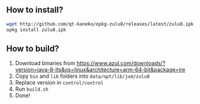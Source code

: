 ## How to install?
```sh
wget http://github.com/qt-kaneko/opkg-zulu8/releases/latest/zulu8.ipk
opkg install zulu8.ipk
```

## How to build?
1. Download binaries from https://www.azul.com/downloads/?version=java-8-lts&os=linux&architecture=arm-64-bit&package=jre
2. Copy `bin` and `lib` folders into `data/opt/lib/jvm/zulu8`
3. Replace version in `control/control`
3. Run `build.sh`
4. Done!